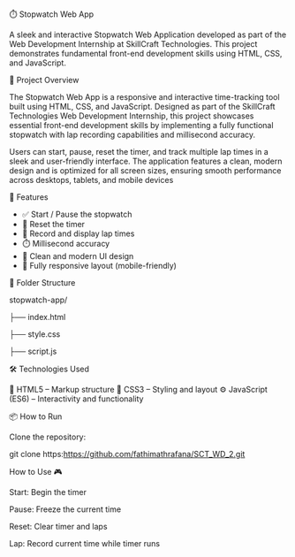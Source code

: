 ⏱️ Stopwatch Web App

A sleek and interactive Stopwatch Web Application developed as part of the Web Development Internship at SkillCraft Technologies. This project demonstrates fundamental front-end development skills using HTML, CSS, and JavaScript.

📌 Project Overview

The Stopwatch Web App is a responsive and interactive time-tracking tool built using HTML, CSS, and JavaScript. Designed as part of the SkillCraft Technologies Web Development Internship, this project showcases essential front-end development skills by implementing a fully functional stopwatch with lap recording capabilities and millisecond accuracy.

Users can start, pause, reset the timer, and track multiple lap times in a sleek and user-friendly interface. The application features a clean, modern design and is optimized for all screen sizes, ensuring smooth performance across desktops, tablets, and mobile devices

🚀 Features

- ✅ Start / Pause the stopwatch
- 🔄 Reset the timer
- 🏁 Record and display lap times
- ⏱️ Millisecond accuracy
- 🧼 Clean and modern UI design
- 📱 Fully responsive layout (mobile-friendly)

📁 Folder Structure

stopwatch-app/

├── index.html      

├── style.css       

├── script.js        


🛠️ Technologies Used

🧱 HTML5 – Markup structure
🎨 CSS3 – Styling and layout
⚙️ JavaScript (ES6) – Interactivity and functionality

📦 How to Run

Clone the repository:

git clone https:https://github.com/fathimathrafana/SCT_WD_2.git

How to Use 🎮 

Start: Begin the timer

Pause: Freeze the current time

Reset: Clear timer and laps

Lap: Record current time while timer runs
